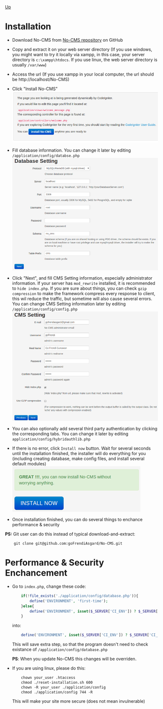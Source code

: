 [Up](../tutorial.md)

Installation
============

* Download No-CMS from [No-CMS repository](https://github.com/goFrendiAsgard/No-CMS) on GitHub

* Copy and extract it on your web server directory (If you use windows, you might want to try it locally via xampp, in this case, your server directory is `c:\xampp\htdocs`. If you use linux, the web server directory is usually `/var/www`)

* Access the url (If you use xampp in your local computer, the url should be http://localhost/No-CMS)

* Click "Install No-CMS"
  ![Install No-CMS button](images/user_installation_install_no_cms.png "Figure 1. Install No-CMS button")

* Fill database information. You can change it later by editing `/application/config/databse.php`
  ![Fill Database Information](images/user_installation_database_information.png "Figure 2. Fill Database Information")

* Click "Next", and fill CMS Setting information, especially administrator information. If your server has `mod_rewrite` installed, it is recommended to `hide index.php`. If you are sure about things, you can check `gzip compression` to make the framework compress every response to client, this wil reduce the traffic, but sometime will also cause several errors. You can change CMS Setting information later by editing `/application/config/config.php`
  ![Fill CMS Setting Information](images/user_installation_cms_setting.png "Figure 3. Fill CMS Setting")

* You can also optionally add several third party authentication by clicking the corresponding tabs. You can change it later by editing `application/config/hybridauthlib.php`

* If there is no error, click `Install now` button. Wait for several seconds until the installation finished, the installer will do everything for you (including creating database, make config files, and install several default modules)
  ![Install Now](images/user_installation_install_now.png "Figure 4. Install now button")

* Once installation finished, you can do several things to enchance performance & security

__PS:__ Git user can do this instead of typical download-and-extract:
```
    git clone git@github.com:goFrendiAsgard/No-CMS.git
```

Performance & Security Enchancement
===================================
* Go to `index.php`, change these code:
    ```php
        if(!file_exists('./application/config/database.php')){
            define('ENVIRONMENT', 'first-time');
        }else{
            define('ENVIRONMENT', isset($_SERVER['CI_ENV']) ? $_SERVER['CI_ENV'] : 'development');
        }
    ```
    into:
    ```php
        define('ENVIRONMENT', isset($_SERVER['CI_ENV']) ? $_SERVER['CI_ENV'] : 'production');
    ```
    This will save extra step, so that the program doesn't need to check existance of `/application/config/database.php`

    __PS__: When you update No-CMS this changes will be overriden.

* If you are using linux, please do this:
    ```
        chown your_user .htaccess
        chmod ./reset-installation.sh 600
        chown -R your_user ./application/config
        chmod ./application/config 744 -R
    ```
    This will make your site more secure (does not mean invulnerable)